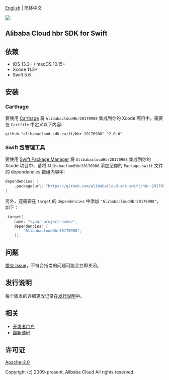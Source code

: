 [English](README.md) | 简体中文

![](https://aliyunsdk-pages.alicdn.com/icons/AlibabaCloud.svg)

## Alibaba Cloud hbr SDK for Swift

## 依赖

- iOS 13.3+ / macOS 10.15+
- Xcode 11.3+
- Swift 5.6

## 安装

### Carthage

要使用 [Carthage](https://github.com/Carthage/Carthage) 将 `AlibabacloudHbr20170908` 集成到你的 Xcode 项目中，需要在 `Cartfile` 中定义以下内容:

```ogdl
github "alibabacloud-sdk-swift/hbr-20170908" "2.0.0"
```

### Swift 包管理工具

要使用 [Swift Package Manager](https://swift.org/package-manager/) 将 `AlibabacloudHbr20170908` 集成到你的 Xcode 项目中，请将 `AlibabacloudHbr20170908` 添加至你的 `Package.swift` 文件的 dependencies 数组内容中:

```swift
dependencies: [
    .package(url: "https://github.com/alibabacloud-sdk-swift/hbr-20170908.git", from: "2.0.0")
]
```

另外，还需要在 `target` 的 `dependencies` 中添加 `"AlibabacloudHbr20170908"`，如下：

```swift
.target(
    name: "<your-project-name>",
    dependencies: [
        "AlibabacloudHbr20170908",
    ]),
```

## 问题

[提交 Issue](https://github.com/alibabacloud-sdk-swift/hbr-20170908/issues/new)，不符合指南的问题可能会立即关闭。

## 发行说明

每个版本的详细更改记录在[发行说明](./ChangeLog.txt)中。

## 相关

* [开发者门户](https://next.api.aliyun.com/home)
* [最新源码](https://github.com/alibabacloud-sdk-swift/hbr-20170908)

## 许可证

[Apache-2.0](http://www.apache.org/licenses/LICENSE-2.0)

Copyright (c) 2009-present, Alibaba Cloud All rights reserved.
